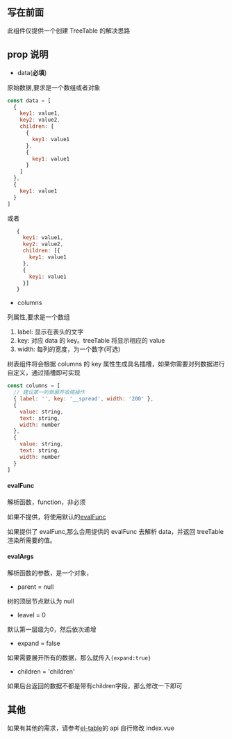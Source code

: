 ## 写在前面

此组件仅提供一个创建 TreeTable 的解决思路

## prop 说明

- data(**必填**)

原始数据,要求是一个数组或者对象

```js
const data = [
  {
    key1: value1,
    key2: value2,
    children: [
      {
        key1: value1
      },
      {
        key1: value1
      }
    ]
  },
  {
    key1: value1
  }
]
```

或者

```javascript
   {
     key1: value1,
     key2: value2,
     children: [{
       key1: value1
     },
     {
       key1: value1
     }]
   }
```

- columns

列属性,要求是一个数组

1. label: 显示在表头的文字
2. key: 对应 data 的 key。treeTable 将显示相应的 value
3. width: 每列的宽度，为一个数字(可选)

树表组件将会根据 columns 的 key 属性生成具名插槽，如果你需要对列数据进行自定义，通过插槽即可实现

```javascript
const columns = [
  // 建议第一列做展开收缩操作
  { label: '', key: '__spread', width: '200' },
  {
    value: string,
    text: string,
    width: number
  },
  {
    value: string,
    text: string,
    width: number
  }
]
```

#### evalFunc

解析函数，function，非必须

如果不提供，将使用默认的[evalFunc](./eval.js)

如果提供了 evalFunc,那么会用提供的 evalFunc 去解析 data，并返回 treeTable 渲染所需要的值。

#### evalArgs

解析函数的参数，是一个对象，

-  parent = null

树的顶层节点默认为 null

- leavel = 0

默认第一层级为0，然后依次递增

- expand = false

如果需要展开所有的数据，那么就传入`{expand:true}`

- children = 'children' 

如果后台返回的数据不都是带有children字段，那么修改一下即可



## 其他

如果有其他的需求，请参考[el-table](http://element-cn.eleme.io/#/en-US/component/table)的 api 自行修改 index.vue
